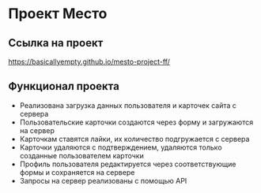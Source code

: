 # Проект Место

## Ссылка на проект
https://basicallyempty.github.io/mesto-project-ff/

## Функционал проекта
* Реализована загрузка данных пользователя и карточек сайта с сервера
* Пользовательские карточки создаются через форму и загружаются на сервер
* Карточкам ставятся лайки, их количество подгружается с сервера
* Карточки удаляются с подтверждением, удаляются только созданные пользователем карточки
* Профиль пользователя редактируется через соответствующие формы и сохраняется на сервере
* Запросы на сервер реализованы с помощью API
